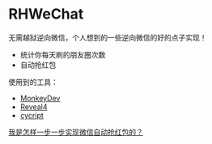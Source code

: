 # RHWeChat
无需越狱逆向微信，个人想到的一些逆向微信的好的点子实现！
* 统计你每天刷的朋友圈次数
* 自动抢红包
 
使用到的工具：
* [MonkeyDev](https://github.com/AloneMonkey/MonkeyDev)
* [Reveal4](https://revealapp.com/)
* [cycript](http://www.cycript.org/)

[我是怎样一步一步实现微信自动抢红包的？](http://www.jianshu.com/p/294ed954d8b3)
